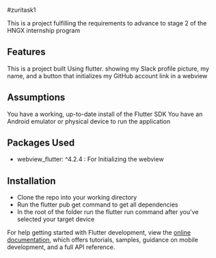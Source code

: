 #zuritask1

This is a project fulfilling the requirements to advance to stage 2 of the HNGX internship program

## Features 
This is a project built Using flutter. showing my Slack profile picture, my name, and a button that initializes my GitHub account link in a webview 

## Assumptions
You have a working, up-to-date install of the Flutter SDK 
You have an Android emulator or physical device to run the application

## Packages Used
-  webview_flutter: ^4.2.4 : For Initializing the webview


## Installation
- Clone the repo into your working directory
- Run the flutter pub get command to get all dependencies
- In the root of the folder run the flutter run command after you've selected your target device

  

For help getting started with Flutter development, view the
[online documentation](https://docs.flutter.dev/), which offers tutorials,
samples, guidance on mobile development, and a full API reference.

 
 
